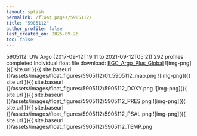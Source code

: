 ```yaml
---
layout: splash
permalink: /float_pages/5905112/
title: "5905112"
author_profile: false
last_created_on: 2025-09-26
toc: false
---
```

 
5905112: UW Argo (2017-09-12T19:11 to 2021-09-12T05:21)
292 profiles completed
Individual float file download: [BGC_Argo_Plus_Global](https://ftp.soest.hawaii.edu/bgc_argo_plus/Individual_Floats/outliers_removed/5905112_Sprof_processed.nc)
![img-png]({{ site.url }}{{ site.baseurl }}/assets/images/float_figures/5905112/01_5905112_map.png
![img-png]({{ site.url }}{{ site.baseurl }}/assets/images/float_figures/5905112/5905112_DOXY.png
![img-png]({{ site.url }}{{ site.baseurl }}/assets/images/float_figures/5905112/5905112_PRES.png
![img-png]({{ site.url }}{{ site.baseurl }}/assets/images/float_figures/5905112/5905112_PSAL.png
![img-png]({{ site.url }}{{ site.baseurl }}/assets/images/float_figures/5905112/5905112_TEMP.png

